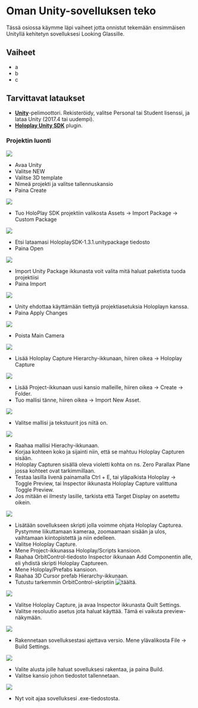 # Oman Unity-sovelluksen teko

Tässä osiossa käymme läpi vaiheet jotta onnistut tekemään ensimmäisen Unityllä kehitetyn sovelluksesi Looking Glassille.

## Vaiheet
- a
- b
- c

## Tarvittavat lataukset

- [**Unity**](https://store.unity.com/#plans-individual)-pelimoottori. Rekisteröidy, valitse Personal tai Student lisenssi, ja lataa Unity (2017.4 tai uudempi).
- [**Holoplay Unity SDK**](https://lookingglassfactory.com/devtools/holoplay-unity-plugin) plugin.

### Projektin luonti

![](/Assets/unity/Capture1.PNG)
- Avaa Unity
- Valitse NEW
- Valitse 3D template
- Nimeä projekti ja valitse tallennuskansio
- Paina Create

![](/Assets/unity/Capture2.PNG)
- Tuo HoloPlay SDK projektiin valikosta Assets -> Import Package -> Custom Package

![](/Assets/unity/Capture3.PNG)
- Etsi lataamasi HoloplaySDK-1.3.1.unitypackage tiedosto
- Paina Open

![](/Assets/unity/Capture4.PNG)
- Import Unity Package ikkunasta voit valita mitä haluat paketista tuoda projektiisi
- Paina Import

![](/Assets/unity/Capture5.PNG)
- Unity ehdottaa käyttämään tiettyjä projektiasetuksia Holoplayn kanssa.
- Paina Apply Changes

![](/Assets/unity/Capture6.png)
- Poista Main Camera

![](/Assets/unity/Capture7.png)
- Lisää Holoplay Capture Hierarchy-ikkunaan, hiiren oikea -> Holoplay Capture

![](/Assets/unity/Capture8.png)
- Lisää Project-ikkunaan uusi kansio malleille, hiiren oikea -> Create -> Folder.
- Tuo mallisi tänne, hiiren oikea -> Import New Asset.

![](/Assets/unity/Capture9.PNG)
- Valitse mallisi ja tekstuurit jos niitä on.

![](/Assets/unity/Capture10.PNG)
- Raahaa mallisi Hierachy-ikkunaan.
- Korjaa kohteen koko ja sijainti niin, että se mahtuu Holoplay Capturen sisään.
- Holoplay Capturen sisällä oleva violetti kohta on ns. Zero Parallax Plane jossa kohteet ovat tarkimmillaan.
- Testaa lasilla livenä painamalla Ctrl + E, tai yläpalkista Holoplay -> Toggle Preview, tai Inspector ikkunasta Holoplay Capture valittuna Toggle Preview.
- Jos mitään ei ilmesty lasille, tarkista että Target Display on asetettu oikein.

![](/Assets/unity/Capture11.png)
- Lisätään sovellukseen skripti jolla voimme ohjata Holoplay Capturea. Pystymme liikuttamaan kameraa, zoomaamaan sisään ja ulos, vaihtamaan kiintopistettä ja niin edelleen.
- Valitse Holoplay Capture.
- Mene Project-ikkunassa Holoplay/Scripts kansioon.
- Raahaa OrbitControl-tiedosto Inspector ikkunaan Add Componentin alle, eli yhdistä skripti Holoplay Captureen.
- Mene Holoplay/Prefabs kansioon.
- Raahaa 3D Cursor prefab Hierarchy-ikkunaan.
- Tutustu tarkemmin OrbitControl-skriptiin ![täältä](https://docs.lookingglassfactory.com/Unity/Scripts/OrbitControl/).

![](/Assets/unity/Capture12.png)
- Valitse Holoplay Capture, ja avaa Inspector ikkunasta Quilt Settings.
- Valitse resoluutio asetus jota haluat käyttää. Tämä ei vaikuta preview-näkymään.

![](/Assets/unity/Capture13.png)
- Rakennetaan sovelluksestasi ajettava versio. Mene ylävalikosta File -> Build Settings.

![](/Assets/unity/Capture14.png)
- Valite alusta jolle haluat sovelluksesi rakentaa, ja paina Build.
- Valitse kansio johon tiedostot tallennetaan.

![](/Assets/unity/Capture15.png)
- Nyt voit ajaa sovelluksesi .exe-tiedostosta.

